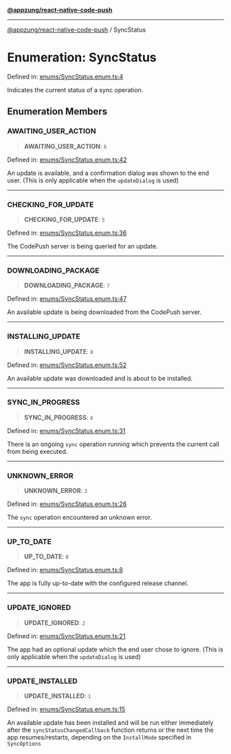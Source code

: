 [**@appzung/react-native-code-push**](../README.md)

---

[@appzung/react-native-code-push](../README.md) / SyncStatus

# Enumeration: SyncStatus

Defined in: [enums/SyncStatus.enum.ts:4](https://github.com/AppZung/react-native-code-push/blob/5f900017beec34f1e037ac881585c7f5fb00d5dd/src/enums/SyncStatus.enum.ts#L4)

Indicates the current status of a sync operation.

## Enumeration Members

### AWAITING_USER_ACTION

> **AWAITING_USER_ACTION**: `6`

Defined in: [enums/SyncStatus.enum.ts:42](https://github.com/AppZung/react-native-code-push/blob/5f900017beec34f1e037ac881585c7f5fb00d5dd/src/enums/SyncStatus.enum.ts#L42)

An update is available, and a confirmation dialog was shown
to the end user. (This is only applicable when the `updateDialog` is used)

---

### CHECKING_FOR_UPDATE

> **CHECKING_FOR_UPDATE**: `5`

Defined in: [enums/SyncStatus.enum.ts:36](https://github.com/AppZung/react-native-code-push/blob/5f900017beec34f1e037ac881585c7f5fb00d5dd/src/enums/SyncStatus.enum.ts#L36)

The CodePush server is being queried for an update.

---

### DOWNLOADING_PACKAGE

> **DOWNLOADING_PACKAGE**: `7`

Defined in: [enums/SyncStatus.enum.ts:47](https://github.com/AppZung/react-native-code-push/blob/5f900017beec34f1e037ac881585c7f5fb00d5dd/src/enums/SyncStatus.enum.ts#L47)

An available update is being downloaded from the CodePush server.

---

### INSTALLING_UPDATE

> **INSTALLING_UPDATE**: `8`

Defined in: [enums/SyncStatus.enum.ts:52](https://github.com/AppZung/react-native-code-push/blob/5f900017beec34f1e037ac881585c7f5fb00d5dd/src/enums/SyncStatus.enum.ts#L52)

An available update was downloaded and is about to be installed.

---

### SYNC_IN_PROGRESS

> **SYNC_IN_PROGRESS**: `4`

Defined in: [enums/SyncStatus.enum.ts:31](https://github.com/AppZung/react-native-code-push/blob/5f900017beec34f1e037ac881585c7f5fb00d5dd/src/enums/SyncStatus.enum.ts#L31)

There is an ongoing `sync` operation running which prevents the current call from being executed.

---

### UNKNOWN_ERROR

> **UNKNOWN_ERROR**: `3`

Defined in: [enums/SyncStatus.enum.ts:26](https://github.com/AppZung/react-native-code-push/blob/5f900017beec34f1e037ac881585c7f5fb00d5dd/src/enums/SyncStatus.enum.ts#L26)

The `sync` operation encountered an unknown error.

---

### UP_TO_DATE

> **UP_TO_DATE**: `0`

Defined in: [enums/SyncStatus.enum.ts:8](https://github.com/AppZung/react-native-code-push/blob/5f900017beec34f1e037ac881585c7f5fb00d5dd/src/enums/SyncStatus.enum.ts#L8)

The app is fully up-to-date with the configured release channel.

---

### UPDATE_IGNORED

> **UPDATE_IGNORED**: `2`

Defined in: [enums/SyncStatus.enum.ts:21](https://github.com/AppZung/react-native-code-push/blob/5f900017beec34f1e037ac881585c7f5fb00d5dd/src/enums/SyncStatus.enum.ts#L21)

The app had an optional update which the end user chose to ignore.
(This is only applicable when the `updateDialog` is used)

---

### UPDATE_INSTALLED

> **UPDATE_INSTALLED**: `1`

Defined in: [enums/SyncStatus.enum.ts:15](https://github.com/AppZung/react-native-code-push/blob/5f900017beec34f1e037ac881585c7f5fb00d5dd/src/enums/SyncStatus.enum.ts#L15)

An available update has been installed and will be run either immediately after the
`syncStatusChangedCallback` function returns or the next time the app resumes/restarts,
depending on the `InstallMode` specified in `SyncOptions`
